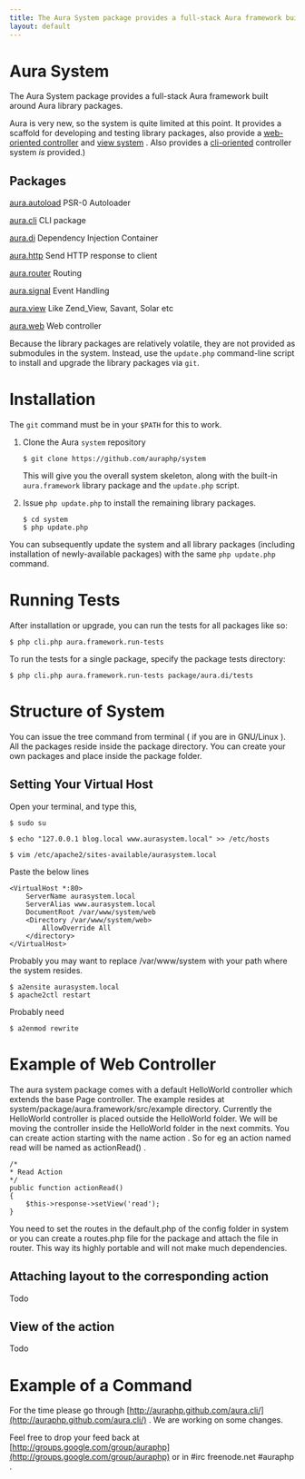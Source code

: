 ```yaml
---
title: The Aura System package provides a full-stack Aura framework built around Aura library packages.
layout: default
---
```


Aura System
===========

The Aura System package provides a full-stack Aura framework built around Aura library packages.

Aura is very new, so the system is quite limited at this point. It provides a scaffold for developing and testing library packages, also provide a [web-oriented controller](http://auraphp.github.com/aura.web/) and [view system](http://auraphp.github.com/aura.view/) . Also provides a [cli-oriented](http://auraphp.github.com/aura.cli/) controller system *is* provided.)

Packages
--------

 [aura.autoload](http://auraphp.github.com/aura.autoload) PSR-0 Autoloader

 [aura.cli](http://auraphp.github.com/aura.cli) CLI package

 [aura.di](http://auraphp.github.com/aura.di) Dependency Injection Container

 [aura.http](http://auraphp.github.com/aura.http) Send HTTP response to client

 [aura.router](http://auraphp.github.com/aura.router) Routing

 [aura.signal](http://auraphp.github.com/aura.signal) Event Handling

 [aura.view](http://auraphp.github.com/aura.view) Like Zend_View, Savant, Solar etc

 [aura.web](http://auraphp.github.com/aura.web) Web controller

Because the library packages are relatively volatile, they are not provided as submodules in the system.  Instead, use the `update.php` command-line script to install and upgrade the library packages via `git`.


Installation
============

The `git` command must be in your `$PATH` for this to work.

1.  Clone the Aura `system` repository

        $ git clone https://github.com/auraphp/system
    
    This will give you the overall system skeleton, along with the built-in
    `aura.framework` library package and the `update.php` script.

2.  Issue `php update.php` to install the remaining library packages.

        $ cd system
        $ php update.php

You can subsequently update the system and all library packages (including installation of newly-available packages) with the same `php update.php` command.


Running Tests
=============

After installation or upgrade, you can run the tests for all packages like so:

    $ php cli.php aura.framework.run-tests

To run the tests for a single package, specify the package tests directory:

    $ php cli.php aura.framework.run-tests package/aura.di/tests
    
Structure of System
===================
You can issue the tree command from terminal ( if you are in GNU/Linux ).
All the packages reside inside the package directory. You can create your own packages and place inside the package folder.
    
Setting Your Virtual Host
-------------------------
Open your terminal, and type this,

    $ sudo su 

    $ echo "127.0.0.1 blog.local www.aurasystem.local" >> /etc/hosts

    $ vim /etc/apache2/sites-available/aurasystem.local

Paste the below lines 

    <VirtualHost *:80>
        ServerName aurasystem.local
        ServerAlias www.aurasystem.local
        DocumentRoot /var/www/system/web
        <Directory /var/www/system/web>
            AllowOverride All
        </directory>
    </VirtualHost>

Probably you may want to replace /var/www/system with your path where the system resides.

    $ a2ensite aurasystem.local    
    $ apache2ctl restart

Probably need 
    
    $ a2enmod rewrite

Example of Web Controller
=========================
The aura system package comes with a default HelloWorld controller which extends the base Page controller. 
The example resides at system/package/aura.framework/src/example directory.
Currently the HelloWorld controller is placed outside the HelloWorld folder. We will be moving the controller inside the HelloWorld folder in the next commits.
You can create action starting with the name action . So for eg an action named read will be named as actionRead() .

    /*
    * Read Action
    */
    public function actionRead()
    {
        $this->response->setView('read');
    }
    
You need to set the routes in the default.php of the config folder in system or you can create a routes.php file for the package and attach the file in router. This way its highly portable and will not make much dependencies.

Attaching layout to the corresponding action
--------------------------------------------
Todo

View of the action
------------------
Todo

Example of a Command
====================
For the time please go through [http://auraphp.github.com/aura.cli/](http://auraphp.github.com/aura.cli/) . We are working on some changes.

Feel free to drop your feed back at [http://groups.google.com/group/auraphp](http://groups.google.com/group/auraphp) or in #irc freenode.net #auraphp .
